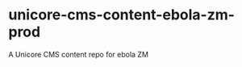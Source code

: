 unicore-cms-content-ebola-zm-prod
=================================

A Unicore CMS content repo for ebola ZM
